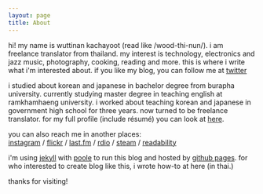 ```yaml
---
layout: page
title: About
---
```


hi! my name is wuttinan kachayoot (read like /wood-thi-nun/). i am freelance translator from thailand. my interest is technology, electronics and jazz music, photography, cooking, reading and more. this is where i write what i'm interested about. if you like my blog, you can follow me at [twitter](http://twitter.com/wuttinan/)

i studied about korean and japanese in bachelor degree from burapha university. currently studying master degree in teaching english at ramkhamhaeng university. i worked about teaching korean and japanese in government high school for three years. now turned to be freelance translator. for my full profile (include résumé) you can look at [here](http://www.linkedin.com/in/wuttinan/).

you can also reach me in another places:<br />
[instagram](http://instagr.am/wuttinanp/) / [flickr](http://flickr.com/photos/eszett/) / [last.fm](http://last.fm/user/ping880727/) / [rdio](http://rdio.com/people/wuttinan/) / [steam](http://steamcommunity.com/id/wuttinan/) / [readability](http://readability.com/wuttinan)

i'm using [jekyll](http://jekyllrb.com/) with [poole](http://getpoole.com/) to run this blog and hosted by [github pages](https://pages.github.com/). for who interested to create blog like this, i wrote how-to at here (in thai.)

thanks for visiting!

